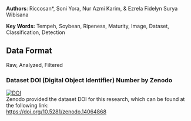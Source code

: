 **Authors**: Riccosan*, Soni Yora, Nur Azmi Karim, & Ezrela Fidelyn Surya Wibisana

**Key Words:** Tempeh, Soybean, Ripeness, Maturity, Image, Dataset, Classification, Detection

## Data Format
Raw, Analyzed, Filtered




### Dataset DOI (Digital Object Identifier) Number by Zenodo
[![DOI](https://zenodo.org/badge/DOI/10.5281/zenodo.14064868.svg)](https://zenodo.org/badge/DOI/10.5281/zenodo.14064868) <br>
Zenodo provided the dataset DOI for this research, which can be found at the following link: <br>
https://doi.org/10.5281/zenodo.14064868